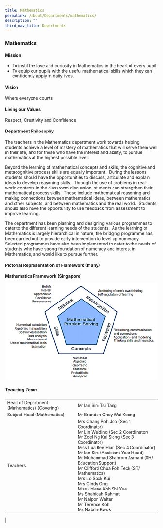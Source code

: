 ```yaml
---
title: Mathematics
permalink: /about/Departments/mathematics/
description: ""
third_nav_title: Departments
---
```

### **Mathematics**

#### **Mission**
*   To instil the love and curiosity in Mathematics in the heart of every pupil  
*   To equip our pupils with the useful mathematical skills which they can confidently apply in daily lives.

#### **Vision**
Where everyone counts

#### **Living our Values**
Respect, Creativity and Confidence

#### **Department Philosophy**
The teachers in the Mathematics department work towards helping students achieve a level of mastery of mathematics that will serve them well in their life, and for those who have the interest and ability, to pursue mathematics at the highest possible level.

Beyond the learning of mathematical concepts and skills, the cognitive and metacognitive process skills are equally important.  During the lessons, students should have the opportunities to discuss, articulate and explain ideas to develop reasoning skills.  Through the use of problems in real-world contexts in the classroom discussion, students can strengthen their mathematical process skills.  These include mathematical reasoning and making connections between mathematical ideas, between mathematics and other subjects, and between mathematics and the real world.  Students should also have the opportunity to use feedback from assessment to improve learning.

The department has been planning and designing various programmes to cater to the different learning needs of the students.  As the learning of Mathematics is largely hierarchical in nature, the bridging programme has been carried out to provide early intervention to level up numeracy.  Selected programmes have also been implemented to cater to the needs of students who have strong foundation of numeracy and interest in Mathematics, and would like to pursue further.

#### **Pictorial Representation of Framework (If any)**
**Mathematics Framework (Singapore)**

![](/images/maths-framework-e1454041084598.png)

##### **Teaching Team**

|  |  |
|---|---|
| Head of Department (Mathematics) (Covering)  | Mr Ian Sim Tsi Tang |
| Subject Head (Mathematics)  | Mr Brandon Choy Wai Keong   |
| Teachers | Mrs Chang Poh Joo (Sec 1 Coordinator)<br>Mr Lin Weiding (Sec 2 Coordinator)<br>	Mr Zoel Ng Kai Siong (Sec 3 Coordinator)<br>Miss Lua Bee Hian (Sec 4 Coordinator)<br>Mr Ian Sim (Assistant Year Head)<br>Mr Muhammad Shahrom Asmani (SH/ Education Support)<br>Mr Clifford Chua Poh Teck (ST/ Mathematics) <br>Mrs Lo Sock Kui<br>Mrs Cindy Ong<br>Miss Jolene Koh Shi Yue <br>Ms Shahidah Rahmat<br>Mr Nalpon Walter<br>Mr Terence Koh <br>Ms Natalie Kwok |
|




